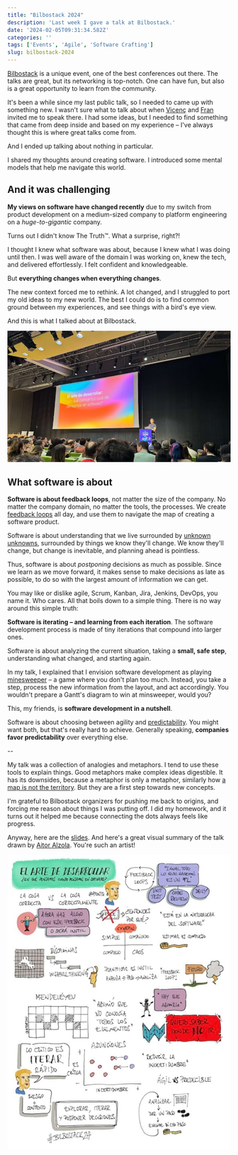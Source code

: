 ```yaml
---
title: "Bilbostack 2024"
description: 'Last week I gave a talk at Bilbostack.'
date: '2024-02-05T09:31:34.582Z'
categories: ''
tags: ['Events', 'Agile', 'Software Crafting']
slug: bilbostack-2024
---
```


[Bilbostack](https://bilbostack.com) is a unique event, one of the best conferences out there. The talks are great, but its networking is top-notch. One can have fun, but also is a great opportunity to learn from the community.

It's been a while since my last public talk, so I needed to came up with something new. I wasn't sure what to talk about when [Vicenç](https://twitter.com/vgaltes/) and [Fran](https://twitter.com/fran_mosteiro/) invited me to speak there. I had some ideas, but I needed to find something that came from deep inside and based on my experience – I've always thought this is where great talks come from.

And I ended up talking about nothing in particular.

I shared my thoughts around creating software. I introduced some mental models that help me navigate this world.

## And it was challenging

**My views on software have changed recently** due to my switch from product development on a medium-sized company to platform engineering on a _huge-to-gigantic_ company.

Turns out I didn't know The Truth™️. What a surprise, right?!

I thought I knew what software was about, because I knew what I was doing until then. I was well aware of the domain I was working on, knew the tech, and delivered effortlessly. I felt confident and knowledgeable.

But **everything changes when everything changes**.

The new context forced me to rethink. A lot changed, and I struggled to port my old ideas to my new world. The best I could do is to find common ground between my experiences, and see things with a bird's eye view.

And this is what I talked about at Bilbostack.

![](./xerrada.jpg)

## What software is about

**Software is about feedback loops**, not matter the size of the company. No matter the company domain, no matter the tools, the processes. We create [feedback loops](https://afontcu.dev/feedback-loops/) all day, and use them to navigate the map of creating a software product.

Software is about understanding that we live surrounded by [unknown unknowns](https://afontcu.dev/embrace-unknowns/), surrounded by things we know they'll change. We know they'll change, but change is inevitable, and planning ahead is pointless.

Thus, software is about *postponing* decisions as much as possible. Since we learn as we move forward, it makes sense to make decisions as late as possible, to do so with the largest amount of information we can get.

You may like or dislike agile, Scrum, Kanban, Jira, Jenkins, DevOps, you name it. Who cares. All that boils down to a simple thing. There is no way around this simple truth:

**Software is iterating – and learning from each iteration**. The software development process is made of tiny iterations that compound into larger ones.

Software is about analyzing the current situation, taking a **small, safe step**, understanding what changed, and starting again.

In my talk, I explained that I envision software development as playing [minesweeper](https://afontcu.dev/minefield/) – a game where you don't plan too much. Instead, you take a step, process the new information from the layout, and act accordingly. You wouldn't prepare a Gantt's diagram to win at minsweeper, would you?

This, my friends, is **software development in a nutshell**.

Software is about choosing between agility and [predictability](https://afontcu.dev/be-predicatble/). You might want both, but that's really hard to achieve. Generally speaking, **companies favor predictability** over everything else.

--

My talk was a collection of analogies and metaphors. I tend to use these tools to explain things. Good metaphors make complex ideas digestible. It has its downsides, because a metaphor is only a metaphor, similarly how [a map is not the territory](https://fs.blog/map-and-territory/). But they are a first step towards new concepts.

I'm grateful to Bilbostack organizers for pushing me back to origins, and forcing me reason about things I was putting off. I did my homework, and it turns out it helped me because connecting the dots always feels like progress.

Anyway, here are the [slides](https://noti.st/afontcu/kmdzCv/el-arte-de-desarrollar-en-que-pensamos-cuando-pensamos-en-software#sAcqm7D). And here's a great visual summary of the talk drawn by [Aitor Alzola](https://twitter.com/Aitortxu/). You're such an artist!

![Visual summary of the talk](./resum.jpg)